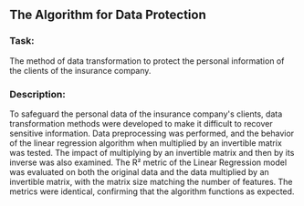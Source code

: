## The Algorithm for Data Protection

### Task: 
The method of data transformation to protect the personal information of the clients of the insurance company.

### Description:
To safeguard the personal data of the insurance company's clients, data transformation methods were developed to make it difficult to recover sensitive information. Data preprocessing was performed, and the behavior of the linear regression algorithm when multiplied by an invertible matrix was tested. The impact of multiplying by an invertible matrix and then by its inverse was also examined. The R² metric of the Linear Regression model was evaluated on both the original data and the data multiplied by an invertible matrix, with the matrix size matching the number of features. The metrics were identical, confirming that the algorithm functions as expected.

